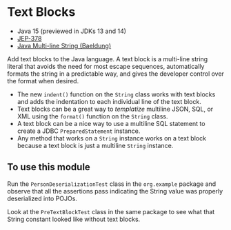 # Text Blocks

* Java 15 (previewed in JDKs 13 and 14)
* [JEP-378](https://openjdk.java.net/jeps/378)
* [Java Multi-line String
(Baeldung)](https://www.baeldung.com/java-multiline-string)

Add text blocks to the Java language. A text block is a multi-line
string literal that avoids the need for most escape sequences,
automatically formats the string in a predictable way, and gives the
developer control over the format when desired.

* The new `indent()` function on the `String` class works with text
  blocks and adds the indentation to each individual line of the
  text block.
* Text blocks can be a great way to _templatize_ multiline JSON,
  SQL, or XML using the `format()` function on the `String` class.
* A text block can be a nice way to use a multiline SQL statement to
  create a JDBC `PreparedStatement` instance.
* Any method that works on a `String` instance works on a text block
  because a text block is just a multiline `String` instance.

## To use this module

Run the `PersonDeserializationTest` class in the `org.example`
package and observe that all the assertions pass indicating the
String value was properly deserialized into POJOs.

Look at the `PreTextBlockTest` class in the same package to see
what that String constant looked like without text blocks.
